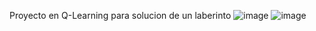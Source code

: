 Proyecto en Q-Learning para solucion de un laberinto
![image](https://github.com/user-attachments/assets/9443b942-da4c-4b5f-bd92-bf8cf40a739b)
![image](https://github.com/user-attachments/assets/d65edf55-e69c-44a7-b8b3-338efebbafb0)
